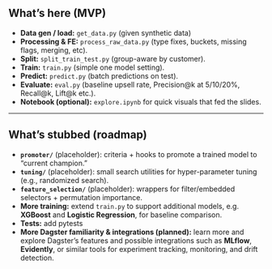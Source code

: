 ## What’s here (MVP)

- **Data gen / load:** `get_data.py` (given synthetic data)
- **Processing & FE:** `process_raw_data.py` (type fixes, buckets, missing flags, merging, etc).  
- **Split:** `split_train_test.py` (group-aware by customer).  
- **Train:** `train.py` (simple one model setting).  
- **Predict:** `predict.py` (batch predictions on test).  
- **Evaluate:** `eval.py` (baseline upsell rate, Precision@k at 5/10/20%, Recall@k, Lift@k etc.).  
- **Notebook (optional):** `explore.ipynb` for quick visuals that fed the slides.  

---

## What’s stubbed (roadmap)

- **`promoter/`** (placeholder): criteria + hooks to promote a trained model to “current champion.”  
- **`tuning/`** (placeholder): small search utilities for hyper-parameter tuning (e.g., randomized search).  
- **`feature_selection/`** (placeholder): wrappers for filter/embedded selectors + permutation importance.  
- **More training:** extend `train.py` to support additional models, e.g. **XGBoost** and **Logistic Regression**, for baseline comparison.  
- **Tests:** add pytests
- **More Dagster familiarity & integrations (planned):** learn more and explore Dagster’s features and possible integrations such as **MLflow**, **Evidently**, or similar tools for experiment tracking, monitoring, and drift detection.  